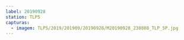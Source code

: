 ```yaml
---
label: 20190928
station: TLP5
capturas:
  - imagem: TLP5/2019/201909/20190928/M20190928_230808_TLP_5P.jpg
---
```

